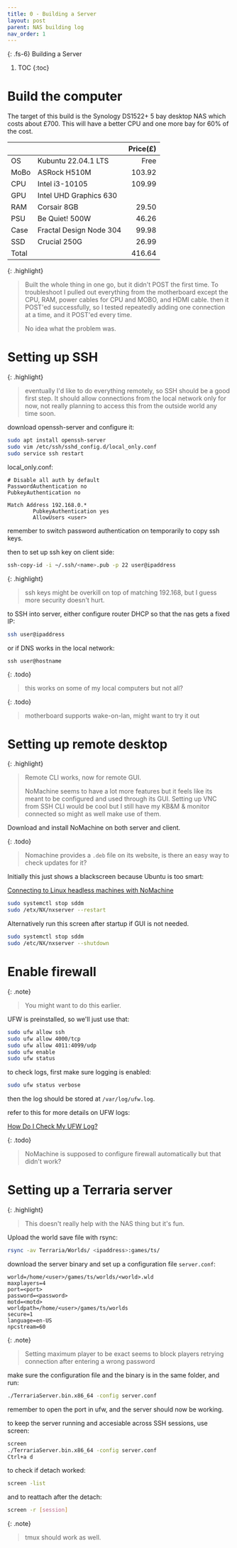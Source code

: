 ```yaml
---
title: 0 - Building a Server
layout: post
parent: NAS building log
nav_order: 1
---
```


{: .fs-6}
Building a Server

1. TOC
{:toc}

# Build the computer

The target of this build is the Synology DS1522+ 5 bay desktop NAS which costs about £700.
This will have a better CPU and one more bay for 60% of the cost.

|       |                              | Price(£) |
| ----- | ---------------------------- | -------: |
| OS    | Kubuntu 22.04.1 LTS          |     Free |
| MoBo  | ASRock H510M                 |   103.92 |
| CPU   | Intel i3-10105               |   109.99 |
| GPU   | Intel UHD Graphics 630       |          |
| RAM   | Corsair 8GB                  |    29.50 |
| PSU   | Be Quiet! 500W               |    46.26 |
| Case  | Fractal Design Node 304      |    99.98 |
| SSD   | Crucial 250G                 |    26.99 |
| Total |                              |   416.64 |

{: .highlight}
> Built the whole thing in one go, but it didn't POST the first time.
> To troubleshoot I pulled out everything from the motherboard except the CPU, RAM,
> power cables for CPU and MOBO, and HDMI cable.
> then it POST'ed successfully, so I tested repeatedly adding one connection
> at a time, and it POST'ed every time.
>
> No idea what the problem was.


# Setting up SSH

{: .highlight}
> eventually I'd like to do everything remotely, so SSH should be a good first step.
> It should allow connections from the local network only for now, not really planning
> to access this from the outside world any time soon.

download openssh-server and configure it:

```bash
sudo apt install openssh-server
sudo vim /etc/ssh/sshd_config.d/local_only.conf
sudo service ssh restart
```

local_only.conf:

```
# Disable all auth by default
PasswordAuthentication no
PubkeyAuthentication no

Match Address 192.168.0.*
        PubkeyAuthentication yes
        AllowUsers <user>
```

remember to switch password authentication on temporarily to copy ssh keys.

then to set up ssh key on client side:

```bash
ssh-copy-id -i ~/.ssh/<name>.pub -p 22 user@ipaddress
```

{: .highlight}
> ssh keys might be overkill on top of matching 192.168,
> but I guess more security doesn't hurt.

to SSH into server, either configure router DHCP so that the nas gets a fixed IP:

```bash
ssh user@ipaddress
```

or if DNS works in the local network:
```
ssh user@hostname
```

{: .todo}
> this works on some of my local computers but not all?

{: .todo}
> motherboard supports wake-on-lan, might want to try it out


# Setting up remote desktop

{: .highlight}
> Remote CLI works, now for remote GUI.
>
> NoMachine seems to have a lot more features but it feels like its meant to be
> configured and used through its GUI.
> Setting up VNC from SSH CLI would be cool but I still have my KB&M & monitor connected
> so might as well make use of them.

Download and install NoMachine on both server and client.

{: .todo}
> Nomachine provides a `.deb` file on its website, is there an easy way to check updates for it?

Initially this just shows a blackscreen because Ubuntu is too smart:

[Connecting to Linux headless machines with NoMachine](https://kb.nomachine.com/AR03P00973)


```bash
sudo systemctl stop sddm
sudo /etx/NX/nxserver --restart
```

Alternatively run this screen after startup if GUI is not needed.

```bash
sudo systemctl stop sddm
sudo /etc/NX/nxserver --shutdown
```


# Enable firewall

{: .note}
> You might want to do this earlier.

UFW is preinstalled, so we'll just use that:

```bash
sudo ufw allow ssh
sudo ufw allow 4000/tcp
sudo ufw allow 4011:4099/udp
sudo ufw enable
sudo ufw status
```

to check logs, first make sure logging is enabled:

```bash
sudo ufw status verbose
```

then the log should be stored at `/var/log/ufw.log`.

refer to this for more details on UFW logs:

[How Do I Check My UFW Log?](https://linuxhint.com/check-my-ufw-log/)

{: .todo}
> NoMachine is supposed to configure firewall automatically but that didn't work?


# Setting up a Terraria server

{: .highlight}
> This doesn't really help with the NAS thing but it's fun.

Upload the world save file with rsync:

```bash
rsync -av Terraria/Worlds/ <ipaddress>:games/ts/
```

download the server binary and set up a configuration file `server.conf`:

```
world=/home/<user>/games/ts/worlds/<world>.wld
maxplayers=4
port=<port>
password=<password>
motd=<motd>
worldpath=/home/<user>/games/ts/worlds
secure=1
language=en-US
npcstream=60
```

{: .note}
> Setting maximum player to be exact seems to block players retrying connection after
> entering a wrong password

make sure the configuration file and the binary is in the same folder, and run:

```bash
./TerrariaServer.bin.x86_64 -config server.conf
```

remember to open the port in ufw, and the server should now be working.

to keep the server running and accesiable across SSH sessions, use screen:

```bash
screen
./TerrariaServer.bin.x86_64 -config server.conf
Ctrl+a d
```

to check if detach worked:

```bash
screen -list
```

and to reattach after the detach:

```bash
screen -r [session]
```

{: .note}
> tmux should work as well.

